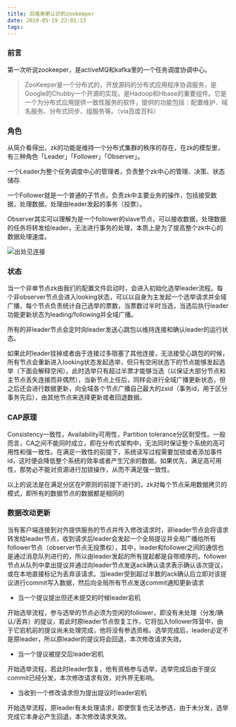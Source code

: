 ```yaml
---
title: 后端弟弟认识的zookeeper
date: 2019-05-19 22:01:13
tags:
---
```


### 前言
第一次听说zookeeper，是activeMQ和kafka里的一个任务调度协调中心。

> ZooKeeper是一个分布式的，开放源码的分布式应用程序协调服务，是Google的Chubby一个开源的实现，是Hadoop和Hbase的重要组件。它是一个为分布式应用提供一致性服务的软件，提供的功能包括：配置维护、域名服务、分布式同步、组服务等。（via百度百科）

### 角色
从简介看得出，zk的功能是维持一个分布式集群的秩序的存在，在zk的模型里，有三种角色「Leader」「Follower」「Observer」。

一个Leader为整个任务调度中心的管理者，负责整个zk中心的管理、决策、状态储存.

一个Follower就是一个普通的子节点，负责zk中主要业务的操作，包括接受数据，处理数据，处理由leader发起的事务（投票）。

Observer其实可以理解为是一个follower的slave节点，可以接收数据，处理数据的任务将转发给leader，无法进行事务的处理，本质上是为了提高整个zk中心的数据处理速度。

![出处见连接](http://static.open-open.com/lib/uploadImg/20141108/20141108213346_540.jpg)


### 状态
当一个非单节点zk由我们的配置文件启动时，会进入初始化选举leader流程。每个非observer节点会进入looking状态，可以以自身为主发起一个选举请求并全域广播，每个节点负责统计自己选举的票数，当票数过半时当选，当选后执行leader功能更新状态为leading/following并全域广播。

所有的非leader节点会定时向leader发送心跳包以维持连接和确认leader的运行状态。

如果此时leader挂掉或者由于连接过多阻塞了其他连接，无法接受心跳包的时候，所有节点会重新进入looking状态发起选举，但只有空闲状态下的节点能够发起选举（下面会解释空闲）。此时选举只有超过半票才能够当选（以保证大部分节点和主节点丢失连接而非偶然），当新节点上任后，同样会进行全域广播更新状态，但之后还会进行数据更新，向全域各个节点广播自己最大的zxid（事务id，用于区分事务先后），由其他节点来选择更新或者回退数据。

### CAP原理
Consistency一致性，Availability可用性，Partition tolerance分区耐受性。一般而言，CA之间不能同时成立，即在分布式架构中，无法同时保证整个系统的高可用性和强一致性。在满足一致性的前提下，系统读写过程需要加锁或者添加事件id，这时便会降低整个系统的效率或者产生冗余的数据。如果优先，满足高可用性，那势必不能对资源进行加锁操作，从而不满足强一致性。

以上的说法是在满足分区在P原则的前提下进行的，zk对每个节点采用数据拷贝的模式，即所有的数据节点的数据都是相同的

### 数据改动更新
当有客户端连接到对外提供服务的节点并传入修改请求时，非leader节点会将请求转发给leader节点，收到请求后leader会发起一个全局提议并全局广播给所有follower节点（observer节点无投票权），其中，leader和follower之间的通信也是通过消息队列进行的，所以由leader发起的所有提起都是自带顺序的。follower节点从队列中拿出提议并通过向leader节点发送ack确认请求表示确认该次提议，或在本地直接标记为丢弃该请求。当leader受到超过半数的ack确认后立即对该提议进行commit写入数据，然后向全局所有节点发送commit通知更新请求


* 当一个提议提出但还未提交的时候leader宕机

开始选举流程，参与选举的节点必须为空闲的follower，即没有未处理（分发/确认/丢弃）的提议，若此时原leader节点恢复工作，它将加入follower阵营中，由于它宕机前的提议尚未处理完成，他将没有参选资格。选举完成后，leader必定不是原leader，所以原leader的提议将会回退，本次修改请求失效。

* 当一个提议被提交后leader宕机

开始选举流程，若此时leader恢复，他有资格参与选举，选举完成后由于提议commit已经分发，本次修改请求有效，对外界无影响。


* 当收到一个修改请求但为提出提议时leader宕机

开始选举流程，原leader有未处理请求，即使恢复也无法参选，由于未分发，选举完成它本身必产生回退，本次修改请求失效。